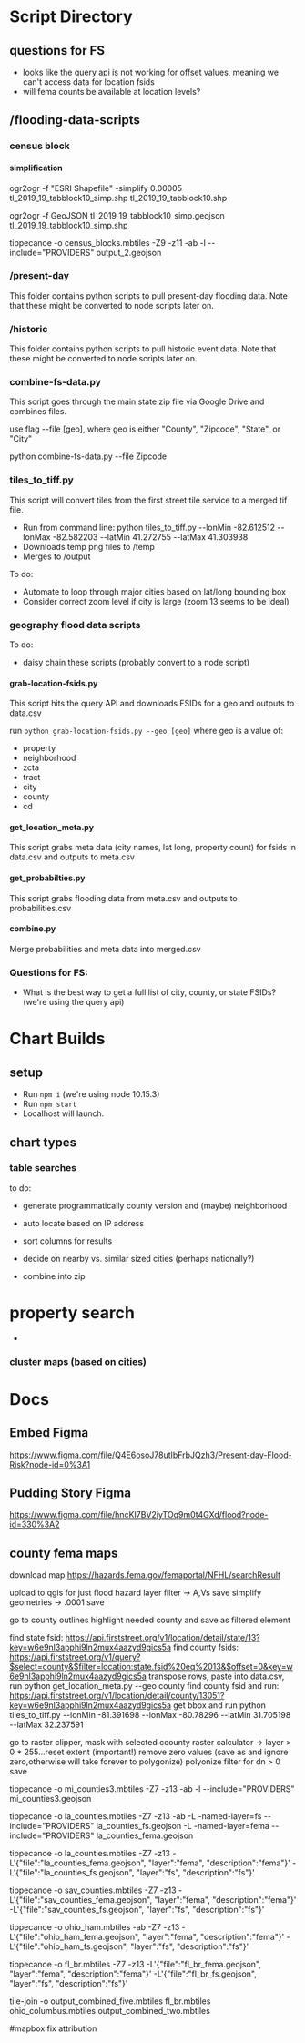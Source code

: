 # Script Directory

## questions for FS

- looks like the query api is not working for offset values, meaning we can't access data for location fsids
- will fema counts be available at location levels?

## /flooding-data-scripts

### census block

#### simplification

ogr2ogr -f "ESRI Shapefile" -simplify 0.00005 tl_2019_19_tabblock10_simp.shp tl_2019_19_tabblock10.shp

ogr2ogr -f GeoJSON tl_2019_19_tabblock10_simp.geojson tl_2019_19_tabblock10_simp.shp

tippecanoe -o census_blocks.mbtiles -Z9 -z11 -ab -l --include="PROVIDERS" output_2.geojson




### /present-day

This folder contains python scripts to pull present-day flooding data. Note that these might be converted to node scripts later on.

### /historic

This folder contains python scripts to pull historic event data. Note that these might be converted to node scripts later on.

### combine-fs-data.py

This script goes through the main state zip file via Google Drive and combines files.

use flag --file [geo], where geo is either "County", "Zipcode", "State", or "City"

python combine-fs-data.py --file Zipcode

### tiles_to_tiff.py
This script will convert tiles from the first street tile service to a merged tif file.

- Run from command line: python tiles_to_tiff.py --lonMin -82.612512 --lonMax -82.582203 --latMin 41.272755 --latMax 41.303938
- Downloads temp png files to /temp
- Merges to /output

To do:
- Automate to loop through major cities based on lat/long bounding box
- Consider correct zoom level if city is large (zoom 13 seems to be ideal)

### geography flood data scripts

To do:
- daisy chain these scripts (probably convert to a node script)

#### grab-location-fsids.py
This script hits the query API and downloads FSIDs for a geo and outputs to data.csv

run `python grab-location-fsids.py --geo [geo]` where geo is a value of:
- property
- neighborhood
- zcta
- tract
- city
- county
- cd

#### get_location_meta.py
This script grabs meta data (city names, lat long, property count) for fsids in data.csv and outputs to meta.csv

#### get_probabilties.py
This script grabs flooding data from meta.csv and outputs to probabilities.csv

#### combine.py
Merge probabilities and meta data into merged.csv

### Questions for FS:
- What is the best way to get a full list of city, county, or state FSIDs? (we're using the query api)

# Chart Builds

## setup

- Run `npm i` (we're using node 10.15.3)
- Run `npm start`
- Localhost will launch.

## chart types

### table searches
to do:
- generate programmatically county version and (maybe) neighborhood
- auto locate based on IP address
- sort columns for results
- decide on nearby vs. similar sized cities (perhaps nationally?)

- combine into zip

# property search
-

### cluster maps (based on cities)

# Docs

## Embed Figma
https://www.figma.com/file/Q4E6osoJ78utIbFrbJQzh3/Present-day-Flood-Risk?node-id=0%3A1

## Pudding Story Figma
https://www.figma.com/file/hncKI7BV2iyTOq9m0t4GXd/flood?node-id=330%3A2

## county fema maps

download map
https://hazards.fema.gov/femaportal/NFHL/searchResult

upload to qgis for just flood hazard layer
filter -> A,Vs
save
simplify geometries -> .0001
save

go to county outlines
highlight needed county and save as filtered element

find state fsid: https://api.firststreet.org/v1/location/detail/state/13?key=w6e9nl3apphi9ln2mux4aazyd9gics5a
find county fsids: https://api.firststreet.org/v1/query?$select=county&$filter=location:state.fsid%20eq%2013&$offset=0&key=w6e9nl3apphi9ln2mux4aazyd9gics5a
transpose rows, paste into data.csv, run python get_location_meta.py --geo county
find county fsid and run: https://api.firststreet.org/v1/location/detail/county/13051?key=w6e9nl3apphi9ln2mux4aazyd9gics5a
get bbox and run python tiles_to_tiff.py --lonMin -81.391698 --lonMax -80.78296 --latMin 31.705198 --latMax 32.237591

go to raster clipper, mask with selected ccounty
raster calculator -> layer > 0 * 255...reset extent (important!)
remove zero values (save as and ignore zero,otherwise will take forever to polygonize)
polyonize
filter for dn > 0
save

tippecanoe -o mi_counties3.mbtiles -Z7 -z13 -ab -l --include="PROVIDERS" mi_counties3.geojson

tippecanoe -o la_counties.mbtiles -Z7 -z13 -ab -L -named-layer=fs --include="PROVIDERS" la_counties_fs.geojson -L -named-layer=fema --include="PROVIDERS" la_counties_fema.geojson

tippecanoe -o la_counties.mbtiles -Z7 -z13 -L'{"file":"la_counties_fema.geojson", "layer":"fema", "description":"fema"}' -L'{"file":"la_counties_fs.geojson", "layer":"fs", "description":"fs"}'

tippecanoe -o sav_counties.mbtiles -Z7 -z13 -L'{"file":"sav_counties_fema.geojson", "layer":"fema", "description":"fema"}' -L'{"file":"sav_counties_fs.geojson", "layer":"fs", "description":"fs"}'

tippecanoe -o ohio_ham.mbtiles -ab -Z7 -z13 -L'{"file":"ohio_ham_fema.geojson", "layer":"fema", "description":"fema"}' -L'{"file":"ohio_ham_fs.geojson", "layer":"fs", "description":"fs"}'


tippecanoe -o fl_br.mbtiles -Z7 -z13 -L'{"file":"fl_br_fema.geojson", "layer":"fema", "description":"fema"}' -L'{"file":"fl_br_fs.geojson", "layer":"fs", "description":"fs"}'



tile-join -o output_combined_five.mbtiles fl_br.mbtiles ohio_columbus.mbtiles output_combined_two.mbtiles



#mapbox fix attribution

